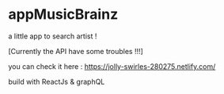 # appMusicBrainz
a little app to search artist !

[Currently the API have some troubles !!!]

you can check it here :
https://jolly-swirles-280275.netlify.com/


build with ReactJs & graphQL
